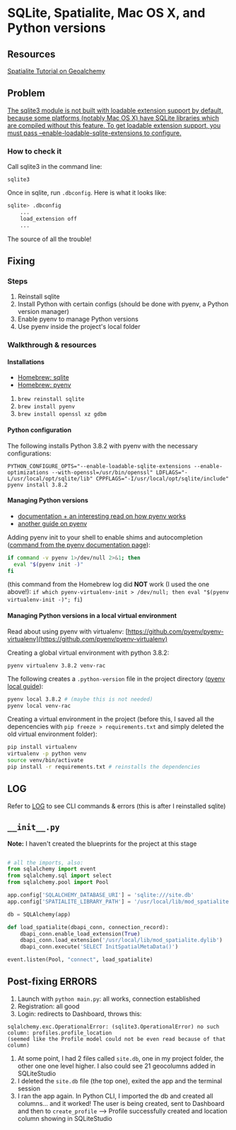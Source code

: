 # SQLite, Spatialite, Mac OS X, and Python versions

## Resources

[Spatialite Tutorial on Geoalchemy](https://geoalchemy-2.readthedocs.io/en/latest/spatialite_tutorial.html)

## Problem

[The sqlite3 module is not built with loadable extension support by default, because some platforms (notably Mac OS X) have SQLite libraries which are compiled without this feature. To get loadable extension support, you must pass –enable-loadable-sqlite-extensions to configure.](https://stackoverflow.com/questions/57977481/how-to-use-enable-load-extension-from-sqlite3)

### How to check it

Call sqlite3 in the command line:

`sqlite3`

Once in sqlite, run `.dbconfig`. Here is what it looks like:

```bash
sqlite> .dbconfig
    ...
    load_extension off
   	...
```

The source of all the trouble!

## Fixing

### Steps

1. Reinstall sqlite
2. Install Python with certain configs (should be done with pyenv, a Python version manager)
3. Enable pyenv to manage Python versions
4. Use pyenv inside the project's local folder

### Walkthrough & resources

#### Installations

- [Homebrew: sqlite](https://formulae.brew.sh/formula/sqlite)
- [Homebrew: pyenv](https://formulae.brew.sh/formula/pyenv)

1. `brew reinstall sqlite`
1. `brew install pyenv`
1. `brew install openssl xz gdbm`

#### Python configuration

The following installs Python 3.8.2 with pyenv with the necessary configurations:

`PYTHON_CONFIGURE_OPTS="--enable-loadable-sqlite-extensions --enable-optimizations --with-openssl=/usr/bin/openssl" LDFLAGS="-L/usr/local/opt/sqlite/lib" CPPFLAGS="-I/usr/local/opt/sqlite/include" pyenv install 3.8.2`

#### Managing Python versions

- [documentation + an interesting read on how pyenv works](https://github.com/pyenv/pyenv)
- [another guide on pyenv](https://realpython.com/intro-to-pyenv/)

Adding pyenv init to your shell to enable shims and autocompletion ([command from the pyenv documentation page](https://github.com/pyenv/pyenv#basic-github-checkout)):

```bash
if command -v pyenv 1>/dev/null 2>&1; then
  eval "$(pyenv init -)"
fi
```

(this command from the Homebrew log did **NOT** work (I used the one above!): `if which pyenv-virtualenv-init > /dev/null; then eval "$(pyenv virtualenv-init -)"; fi`)

#### Managing Python versions in a local virtual environment

Read about using pyenv with virtualenv: [https://github.com/pyenv/pyenv-virtualenv](https://github.com/pyenv/pyenv-virtualenv)

Creating a global virtual environment with python 3.8.2:

`pyenv virtualenv 3.8.2 venv-rac`

The following creates a `.python-version` file in the project directory ([pyenv local guide](https://github.com/pyenv/pyenv/blob/master/COMMANDS.md#pyenv-local)):

```bash
pyenv local 3.8.2 # (maybe this is not needed)
pyenv local venv-rac
```

Creating a virtual environment in the project (before this, I saved all the depencencies with `pip freeze > requirements.txt` and simply deleted the old virtual environment folder):

```bash
pip install virtualenv
virtualenv -p python venv
source venv/bin/activate
pip install -r requirements.txt # reinstalls the dependencies
```

## LOG

Refer to [LOG](./log-sqlite-spatialite-pyenv.txt) to see CLI commands & errors (this is after I reinstalled sqlite)

## `__init__.py`

**Note:** I haven't created the blueprints for the project at this stage

```python

# all the imports, also:
from sqlalchemy import event
from sqlalchemy.sql import select
from sqlalchemy.pool import Pool

app.config['SQLALCHEMY_DATABASE_URI'] = 'sqlite:///site.db'
app.config['SPATIALITE_LIBRARY_PATH'] = '/usr/local/lib/mod_spatialite.dylib'

db = SQLAlchemy(app)

def load_spatialite(dbapi_conn, connection_record):
	dbapi_conn.enable_load_extension(True)
	dbapi_conn.load_extension('/usr/local/lib/mod_spatialite.dylib')
	dbapi_conn.execute('SELECT InitSpatialMetaData()')

event.listen(Pool, "connect", load_spatialite)

```

## Post-fixing ERRORS

1. Launch with `python main.py`: all works, connection established
2. Registration: all good
3. Login: redirects to Dashboard, throws this:
```
sqlalchemy.exc.OperationalError: (sqlite3.OperationalError) no such column: profiles.profile_location
(seemed like the Profile model could not be even read because of that column)
```
1. At some point, I had 2 files called `site.db`, one in my project folder, the other one one level higher. I also could see 21 geocolumns added in SQLiteStudio
2. I deleted the `site.db` file (the top one), exited the app and the terminal session
3. I ran the app again. In Python CLI, I imported the db and created all columns... and it worked! The user is being created, sent to Dashboard and then to `create_profile` --> Profile successfully created and location column showing in SQLiteStudio
